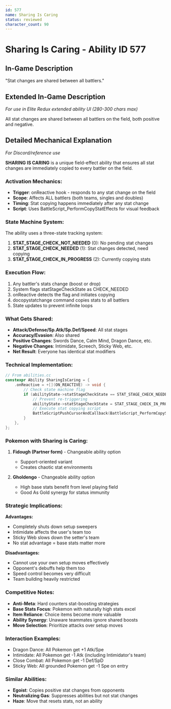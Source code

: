 ```yaml
---
id: 577
name: Sharing Is Caring
status: reviewed
character_count: 90
---
```


# Sharing Is Caring - Ability ID 577

## In-Game Description
"Stat changes are shared between all battlers."

## Extended In-Game Description
*For use in Elite Redux extended ability UI (280-300 chars max)*

All stat changes are shared between all battlers on the field, both positive and negative.

## Detailed Mechanical Explanation
*For Discord/reference use*

**SHARING IS CARING** is a unique field-effect ability that ensures all stat changes are immediately copied to every battler on the field.

### Activation Mechanics:
- **Trigger**: onReactive hook - responds to any stat change on the field
- **Scope**: Affects ALL battlers (both teams, singles and doubles)
- **Timing**: Stat copying happens immediately after any stat change
- **Script**: Uses BattleScript_PerformCopyStatEffects for visual feedback

### State Machine System:
The ability uses a three-state tracking system:
1. **STAT_STAGE_CHECK_NOT_NEEDED** (0): No pending stat changes
2. **STAT_STAGE_CHECK_NEEDED** (1): Stat changes detected, need copying
3. **STAT_STAGE_CHECK_IN_PROGRESS** (2): Currently copying stats

### Execution Flow:
1. Any battler's stats change (boost or drop)
2. System flags statStageCheckState as CHECK_NEEDED
3. onReactive detects the flag and initiates copying
4. docopystatchange command copies stats to all battlers
5. State updates to prevent infinite loops

### What Gets Shared:
- **Attack/Defense/Sp.Atk/Sp.Def/Speed**: All stat stages
- **Accuracy/Evasion**: Also shared
- **Positive Changes**: Swords Dance, Calm Mind, Dragon Dance, etc.
- **Negative Changes**: Intimidate, Screech, Sticky Web, etc.
- **Net Result**: Everyone has identical stat modifiers

### Technical Implementation:
```c
// From abilities.cc
constexpr Ability SharingIsCaring = {
    .onReactive = +[](ON_REACTIVE) -> void {
        // Check state machine flag
        if (abilityState->statStageCheckState == STAT_STAGE_CHECK_NEEDED) {
            // Prevent re-triggering
            abilityState->statStageCheckState = STAT_STAGE_CHECK_IN_PROGRESS;
            // Execute stat copying script
            BattleScriptPushCursorAndCallback(BattleScript_PerformCopyStatEffects);
        }
    },
};
```

### Pokemon with Sharing is Caring:
1. **Fidough (Partner form)** - Changeable ability option
   - Support-oriented variant
   - Creates chaotic stat environments

2. **Gholdengo** - Changeable ability option
   - High base stats benefit from level playing field
   - Good As Gold synergy for status immunity

### Strategic Implications:

**Advantages:**
- Completely shuts down setup sweepers
- Intimidate affects the user's team too
- Sticky Web slows down the setter's team
- No stat advantage = base stats matter more

**Disadvantages:**
- Cannot use your own setup moves effectively
- Opponent's debuffs help them too
- Speed control becomes very difficult
- Team building heavily restricted

### Competitive Notes:
- **Anti-Meta**: Hard counters stat-boosting strategies
- **Base Stats Focus**: Pokemon with naturally high stats excel
- **Item Reliance**: Choice items become more valuable
- **Ability Synergy**: Unaware teammates ignore shared boosts
- **Move Selection**: Prioritize attacks over setup moves

### Interaction Examples:
- Dragon Dance: All Pokemon get +1 Atk/Spe
- Intimidate: All Pokemon get -1 Atk (including Intimidator's team)
- Close Combat: All Pokemon get -1 Def/SpD
- Sticky Web: All grounded Pokemon get -1 Spe on entry

### Similar Abilities:
- **Egoist**: Copies positive stat changes from opponents
- **Neutralizing Gas**: Suppresses abilities but not stat changes
- **Haze**: Move that resets stats, not an ability